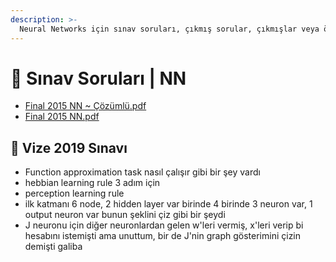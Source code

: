 ```yaml
---
description: >-
  Neural Networks için sınav soruları, çıkmış sorular, çıkmışlar veya önceki senelerde çıkan sorular
---
```


# 📃 Sınav Soruları \| NN

<!--YPackage.YGitbookIntegration-tarafından-otomatik-oluşturulmuştur-->

- [Final 2015 NN ~ Çözümlü.pdf](Final%202015%20NN%20~%20%C3%87%C3%B6z%C3%BCml%C3%BC.pdf)
- [Final 2015 NN.pdf](Final%202015%20NN.pdf)

<!--YPackage.YGitbookIntegration-tarafından-otomatik-oluşturulmuştur-->

## 📅 Vize 2019 Sınavı

- Function approximation task nasıl çalışır gibi bir şey vardı
- hebbian learning rule 3 adım için
- perception learning rule
- ilk katmanı 6 node, 2 hidden layer var birinde 4 birinde 3 neuron var, 1 output neuron var bunun şeklini çiz gibi bir şeydi
- J neuronu için diğer neuronlardan gelen w'leri vermiş, x'leri verip bi hesabını istemişti ama unuttum, bir de J'nin graph gösterimini çizin demişti galiba
